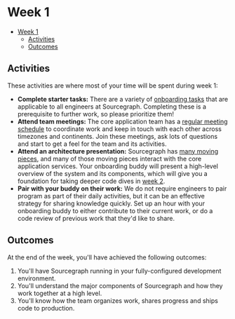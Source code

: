 # Week 1

- [Week 1](#week-1)
  - [Activities](#activities)
  - [Outcomes](#outcomes)

## Activities

These activities are where most of your time will be spent during week 1:

- **Complete starter tasks:** There are a variety of [onboarding tasks](https://about.sourcegraph.com/handbook/engineering/onboarding#starter-tasks) that are applicable to all engineers at Sourcegraph. Completing these is a prerequisite to further work, so please prioritize them!
- **Attend team meetings:** The core application team has a [regular meeting schedule](https://about.sourcegraph.com/handbook/engineering/core-application#processes) to coordinate work and keep in touch with each other across timezones and continents. Join these meetings, ask lots of questions and start to get a feel for the team and its activities.
- **Attend an architecture presentation:** Sourcegraph has [many moving pieces](https://docs.sourcegraph.com/dev/background-information/architecture), and many of those moving pieces interact with the core application services. Your onboarding buddy will present a high-level overview of the system and its components, which will give you a foundation for taking deeper code dives in [week 2](week-2.md#activities).
- **Pair with your buddy on their work:** We do not require engineers to pair program as part of their daily activities, but it can be an effective strategy for sharing knowledge quickly. Set up an hour with your onboarding buddy to either contribute to their current work, or do a code review of previous work that they'd like to share.

## Outcomes

At the end of the week, you'll have achieved the following outcomes:

1. You'll have Sourcegraph running in your fully-configured development environment.
2. You'll understand the major components of Sourcegraph and how they work together at a high level.
3. You'll know how the team organizes work, shares progress and ships code to production.
